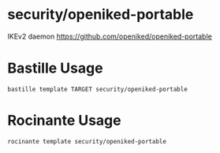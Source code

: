 # security/openiked-portable
IKEv2 daemon
https://github.com/openiked/openiked-portable

# Bastille Usage
```shell
bastille template TARGET security/openiked-portable
```

# Rocinante Usage
```shell
rocinante template security/openiked-portable
```
